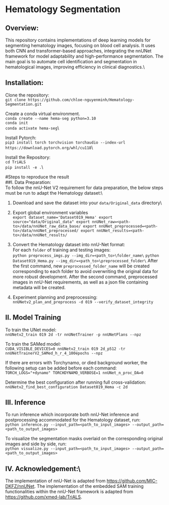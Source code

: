 # Hematology Segmentation
## Overview:
This repository contains implementations of deep learning models for segmenting hematology images, focusing on blood cell analysis. It uses both CNN and transformer-based approaches, integrating the nnUNet framework for model adaptability and high-performance segmentation. The main goal is to automate cell identification and segmentation in hematological images, improving efficiency in clinical diagnostics.\

## Installation:
Clone the repository:\
`git clone https://github.com/chloe-nguyenminh/Hematology-Segmentation.git`

Create a conda virtual environment.\
`conda create --name hema-seg python=3.10`\
`conda init`\
`conda activate hema-seg`\

Install Pytorch:\
`pip3 install torch torchvision torchaudio --index-url https://download.pytorch.org/whl/cu118`\

Install the Repository:\
`cd TriALS`\
`pip install -e .`\

#Steps to reproduce the result\
##I. Data Preparation:\
To follow the nnU-Net V2 requirement for data preparation, the below steps must be run to adapt the Hematology dataset:\

1. Download and save the dataset into your `data/Original_data` directory\
2. Export global environment variables\
`export dataset_name='Dataset019_Hema'
export source="data/Original_data"
export nnUNet_raw=<path-to>/data/nnUNet_raw_data_base/
export nnUNet_preprocessed=<path-to>/data/nnUNet_preprocessed/
export nnUNet_results=<path-to>/data/nnUNet_results/`

3. Convert the Hematology dataset into nnU-Net format:\
For each `folder` of training and testing images:\
`python preprocess_imgs.py --img_dir=<path_to>\folder_name\`
`python Dataset019_Hema.py --img_dir=<path_to>\preprocessed_folder\`
After the first command, new `preprocessed_folder_name` will be created corresponding to each folder to avoid overwriting the original data for more robust development.
After the second command, preprocessed images in nnU-Net requirements, as well as a json file containing metadata will be created.

4. Experiment planning and preprocessing:\
`nnUNetv2_plan_and_preprocess -d 019 --verify_dataset_integrity`


## II. Model Training
To train the UNet model:\
`nnUNetv2_train 019 2d -tr nnUNetTrainer -p nnUNetPlans --npz `

To train the SAMed model:\
`CUDA_VISIBLE_DEVICES=0 nnUNetv2_train 019 2d_p512 -tr nnUNetTrainerV2_SAMed_h_r_4_100epochs --npz`

If there are errors with Torchynamo, or died background worker, the following setup can be added before each command: \
`TORCH_LOGS="+dynamo" TORCHDYNAMO_VERBOSE=1 nnUNet_n_proc_DA=0`

Determine the best configuration after running full cross-validation:\
`nnUNetv2_find_best_configuration Dataset019_Hema -c 2d`

## III. Inference
To run inference which incorporate both nnU-Net inference and postprocessing accommodated for the Hematology dataset, run:\
`python inference.py --input_path=<path_to_input_images> --output_path=<path_to_output_images>`

To visualize the segmentation masks overlaid on the corresponding original images and side by side, run:\
`python visualize.py --input_path=<path_to_input_images> --output_path=<path_to_output_images>`

## IV. Acknowledgement:\
The implementation of nnU-Net is adapted from https://github.com/MIC-DKFZ/nnUNet. The implementation of the embedded SAM training functionalities within the nnU-Net framework is adapted from https://github.com/xmed-lab/TriALS.
